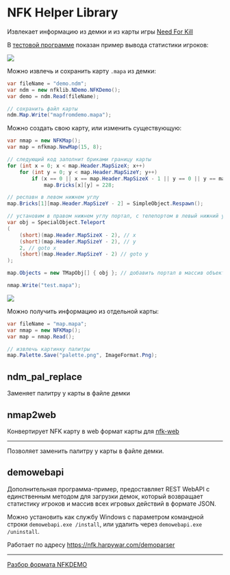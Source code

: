 NFK Helper Library
======

Извлекает информацию из демки и из карты игры [Need For Kill](http://needforkill.ru)

В [тестовой программе](https://github.com/HarpyWar/nfklib/blob/master/examples/demostats/Program.cs) показан пример вывода статистики игроков:

![](http://i.imgur.com/Y4zmfdU.png)

Можно извлечь и сохранить карту `.mapa` из демки:
```cs
var fileName = "demo.ndm";
var ndm = new nfklib.NDemo.NFKDemo();
var demo = ndm.Read(fileName);

// сохранить файл карты
ndm.Map.Write("mapfromdemo.mapa");
```

Можно создать свою карту, или изменить существующую:

```cs
var nmap = new NFKMap();
var map = nfkmap.NewMap(15, 8);

// следующий код заполнит бриками границу карты
for (int x = 0; x < map.Header.MapSizeX; x++)
	for (int y = 0; y < map.Header.MapSizeY; y++)
		if (x == 0 || x == map.Header.MapSizeX - 1 || y == 0 || y == map.Header.MapSizeY - 1)
			map.Bricks[x][y] = 228;

// респавн в левом нижнем углу
map.Bricks[1][map.Header.MapSizeY - 2] = SimpleObject.Respawn();

// установим в правом нижнем углу портал, с телепортом в левый нижний угол
var obj = SpecialObject.Teleport
(
	(short)(map.Header.MapSizeX - 2), // x
	(short)(map.Header.MapSizeY - 2), // y
	2, // goto x
	(short)(map.Header.MapSizeY - 2) // goto y
);

map.Objects = new TMapObj[] { obj }; // добавить портал в массив объектов

nmap.Write("test.mapa");
```
![](http://i.imgur.com/eAna7FE.png)

Можно получить информацию из отдельной карты:
```cs
var fileName = "map.mapa";
var nmap = new NFKMap();
var map = nmap.Read();

// извлечь картинку палитры
map.Palette.Save("palette.png", ImageFormat.Png);
```

ndm_pal_replace
---
Заменяет палитру у карты в файле демки

nmap2web
---
Конвертирует NFK карту в web формат карты для [nfk-web](https://github.com/NeedForKillTheGame/nfk-web)


---
Позволяет заменить палитру у карты в файле демки.

demowebapi
---
Дополнительная программа-пример, предоставляет REST WebAPI с единственным методом для загрузки демок, который возвращает статистику игроков и массив всех игровых действий в формате JSON.

Можно установить как службу Windows с параметром командной строки `demowebapi.exe /install`, или удалить через `demowebapi.exe /uninstall`.

Работает по адресу https://nfk.harpywar.com/demoparser

------------------------------

[Разбор формата NFKDEMO](https://github.com/HarpyWar/nfklib/wiki/Разбор-формата-NFKDEMO)
